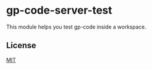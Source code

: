 # gp-code-server-test

This module helps you test gp-code inside a workspace.


## License

[MIT](LICENSE)
